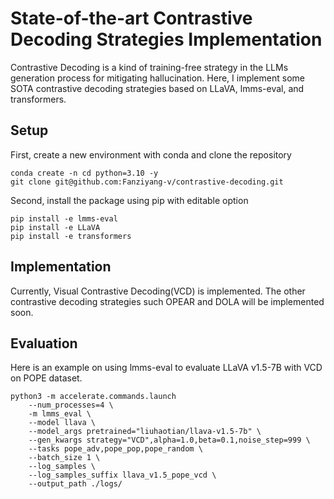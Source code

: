 # State-of-the-art Contrastive Decoding Strategies Implementation

Contrastive Decoding is a kind of training-free strategy in the LLMs generation process for mitigating hallucination. Here, I implement some SOTA contrastive decoding strategies based on LLaVA, lmms-eval, and transformers.

## Setup

First, create a new environment with conda and clone the repository

```
conda create -n cd python=3.10 -y
git clone git@github.com:Fanziyang-v/contrastive-decoding.git
```

Second, install the package using pip with editable option

```
pip install -e lmms-eval
pip install -e LLaVA
pip install -e transformers
```

## Implementation

Currently, Visual Contrastive Decoding(VCD) is implemented. The other contrastive decoding strategies such OPEAR and DOLA will be implemented soon.

## Evaluation

Here is an example on using lmms-eval to evaluate LLaVA v1.5-7B with VCD on POPE dataset.

```
python3 -m accelerate.commands.launch 
    --num_processes=4 \
    -m lmms_eval \
    --model llava \
    --model_args pretrained="liuhaotian/llava-v1.5-7b" \
    --gen_kwargs strategy="VCD",alpha=1.0,beta=0.1,noise_step=999 \
    --tasks pope_adv,pope_pop,pope_random \
    --batch_size 1 \
    --log_samples \
    --log_samples_suffix llava_v1.5_pope_vcd \
    --output_path ./logs/
```
